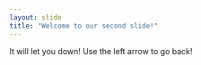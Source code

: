 ```yaml
---
layout: slide
title: "Welcome to our second slide!"
---
```

It will let you down!
Use the left arrow to go back!
